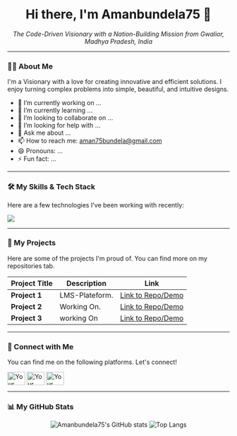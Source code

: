 <h1 align="center">Hi there, I'm Amanbundela75 👋</h1>

<p align="center">
  <em>The Code-Driven Visionary with a Nation-Building Mission from Gwalior, Madhya Pradesh, India</em>
</p>

---

### 👨‍💻 About Me

I'm a Visionary with a love for creating innovative and efficient solutions. I enjoy turning complex problems into simple, beautiful, and intuitive designs.

- 🔭 I’m currently working on ...
- 🌱 I’m currently learning ...
- 👯 I’m looking to collaborate on ...
- 🤔 I’m looking for help with ...
- 💬 Ask me about ...
- 📫 How to reach me: aman75bundela@gmail.com
- 😄 Pronouns: ...
- ⚡ Fun fact: ...

---

### 🛠️ My Skills & Tech Stack

Here are a few technologies I've been working with recently:

<p align="left">
  <a href="https://skillicons.dev">
    <img src="https://skillicons.dev/icons?i=js,ts,react,nextjs,nodejs,express,mongodb,docker" />
  </a>
</p>


---

### 🚀 My Projects

Here are some of the projects I'm proud of. You can find more on my repositories tab.

| Project Title | Description | Link |
|---------------|-------------|------|
| **Project 1** | LMS-Plateform.                                          | [Link to Repo/Demo](https://github.com/Amanbundela75/LMS-Plateform) |
| **Project 2** | Working On.                                             | [Link to Repo/Demo](https://github.com/your-username/your-repo) |
| **Project 3** | working On                                              | [Link to Repo/Demo](https://github.com/your-username/your-repo) |

---

### 🤝 Connect with Me

You can find me on the following platforms. Let's connect!

<p align="left">
<a href="https://www.linkedin.com/in/amanbundela75/" target="blank"><img align="center" src="https://raw.githubusercontent.com/rahuldkjain/github-profile-readme-generator/master/src/images/icons/Social/linked-in-alt.svg" alt="Your LinkedIn" height="30" width="40" /></a>
<a href="[Your Twitter URL]" target="blank"><img align="center" src="https://raw.githubusercontent.com/rahuldkjain/github-profile-readme-generator/master/src/images/icons/Social/twitter.svg" alt="Your Twitter" height="30" width="40" /></a>
<a href="[Your Personal Website URL]" target="blank"><img align="center" src="https://raw.githubusercontent.com/rahuldkjain/github-profile-readme-generator/master/src/images/icons/Social/rss.svg" alt="Your Website" height="30" width="40" /></a>
</p>

---

### 📊 My GitHub Stats

<p align="center">
  <img src="https://github-readme-stats.vercel.app/api?username=Amanbundela75&show_icons=true&theme=radical" alt="Amanbundela75's GitHub stats" />
  <img src="https://github-readme-stats.vercel.app/api/top-langs/?username=Amanbundela75&layout=compact&theme=radical" alt="Top Langs" />
</p>

